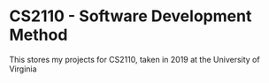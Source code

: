 # CS2110 - Software Development Method 
This stores my projects for CS2110, taken in 2019 at the University of Virginia 
